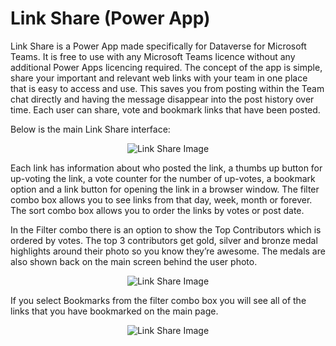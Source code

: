 # Link Share (Power App)

Link Share is a Power App made specifically for Dataverse for Microsoft Teams. It is free to use with any Microsoft Teams licence without any additional Power Apps licencing required. The concept of the app is simple, share your important and relevant web links with your team in one place that is easy to access and use. This saves you from posting within the Team chat directly and having the message disappear into the post history over time. Each user can share, vote and bookmark links that have been posted. 

Below is the main Link Share interface:

<p align="center">
  <img src="https://1.bp.blogspot.com/-cqLQiS7kCbg/YYJwcQ26TcI/AAAAAAAABeQ/B-CalNpGM68e-yut-0y4YuhSulQHhZYlwCLcBGAsYHQ/w640-h354/LinkShare01.png" alt="Link Share Image"/>
</p>

Each link has information about who posted the link, a thumbs up button for up-voting the link, a vote counter for the number of up-votes, a bookmark option and a link button for opening the link in a browser window. The filter combo box allows you to see links from that day, week, month or forever. The sort combo box allows you to order the links by votes or post date.

In the Filter combo there is an option to show the Top Contributors which is ordered by votes. The top 3 contributors get gold, silver and bronze medal highlights around their photo so you know they’re awesome. The medals are also shown back on the main screen behind the user photo.

<p align="center">
  <img src="https://1.bp.blogspot.com/-tUe4QGJosdE/YYJwjopYqrI/AAAAAAAABeU/66_p7ojRPgoRBvrTmbD-Se2HNzvs3ZFGgCLcBGAsYHQ/w640-h292/LinkShare02.png" alt="Link Share Image"/>
</p>


If you select Bookmarks from the filter combo box you will see all of the links that you have bookmarked on the main page.

<p align="center">
  <img src="https://1.bp.blogspot.com/-ZxzvHNbMCak/YYJwq9f2TWI/AAAAAAAABeY/WYNeFSNxKmkxIgwLyUz6JpmcvEGsPWarQCLcBGAsYHQ/w640-h188/LinkShare03.png" alt="Link Share Image"/>
</p>
